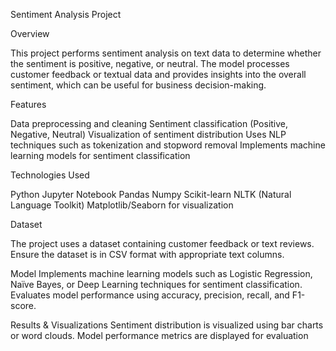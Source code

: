 Sentiment Analysis Project

Overview

This project performs sentiment analysis on text data to determine whether the sentiment is positive, negative, or neutral. The model processes customer feedback or textual data and provides insights into the overall sentiment, which can be useful for business decision-making.

Features

Data preprocessing and cleaning
Sentiment classification (Positive, Negative, Neutral)
Visualization of sentiment distribution
Uses NLP techniques such as tokenization and stopword removal
Implements machine learning models for sentiment classification

Technologies Used

Python
Jupyter Notebook
Pandas
Numpy
Scikit-learn
NLTK (Natural Language Toolkit)
Matplotlib/Seaborn for visualization

Dataset

The project uses a dataset containing customer feedback or text reviews.
Ensure the dataset is in CSV format with appropriate text columns.

Model
Implements machine learning models such as Logistic Regression, Naïve Bayes, or Deep Learning techniques for sentiment classification.
Evaluates model performance using accuracy, precision, recall, and F1-score.

Results & Visualizations
Sentiment distribution is visualized using bar charts or word clouds.
Model performance metrics are displayed for evaluation
